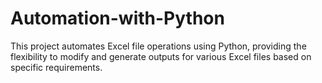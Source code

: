 # Automation-with-Python
This project automates Excel file operations using Python, providing the flexibility to modify and generate outputs for various Excel files based on specific requirements.
